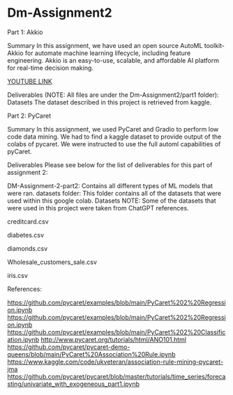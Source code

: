 # Dm-Assignment2

Part 1: Akkio

Summary
In this assignment, we have used an open source AutoML toolkit-Akkio for automate machine learning lifecycle, including feature engineering. Akkio is an easy-to-use, scalable, and affordable AI platform for real-time decision making. 

[YOUTUBE LINK](https://youtu.be/rUgpeh_5poI)

Deliverables
(NOTE: All files are under the Dm-Assignment2/part1 folder):
Datasets
The dataset described in this project is retrieved from kaggle.


Part 2: PyCaret 

Summary
In this assignment, we used PyCaret and Gradio to perform low code data mining. We had to find a kaggle dataset to provide output of the colabs of pycaret. We were instructed to use the full automl capabilities of pyCaret.

Deliverables
Please see below for the list of deliverables for this part of assignment 2:

DM-Assignment-2-part2: Contains all different types of ML models that were ran.
datasets folder: This folder contains all of the datasets that were used within this google colab.
Datasets
NOTE: Some of the datasets that were used in this project were taken from ChatGPT references. 

creditcard.csv

diabetes.csv

diamonds.csv

Wholesale_customers_sale.csv

iris.csv


References:

https://github.com/pycaret/examples/blob/main/PyCaret%202%20Regression.ipynb
https://github.com/pycaret/examples/blob/main/PyCaret%202%20Regression.ipynb
https://github.com/pycaret/examples/blob/main/PyCaret%202%20Classification.ipynb
http://www.pycaret.org/tutorials/html/ANO101.html
https://github.com/pycaret/pycaret-demo-queens/blob/main/PyCaret%20Association%20Rule.ipynb
https://www.kaggle.com/code/ukveteran/association-rule-mining-pycaret-jma
https://github.com/pycaret/pycaret/blob/master/tutorials/time_series/forecasting/univariate_with_exogeneous_part1.ipynb


